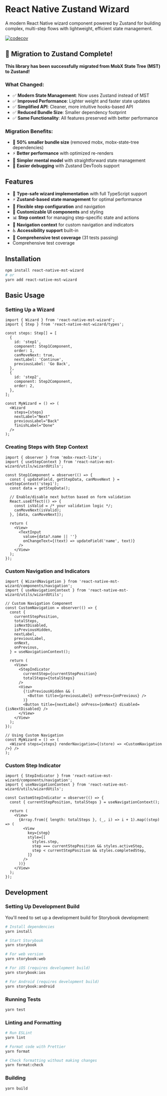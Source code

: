 # React Native Zustand Wizard

A modern React Native wizard component powered by Zustand for building complex, multi-step flows with lightweight, efficient state management.

[![codecov](https://codecov.io/gh/xaddax/react-native-mst-wizard/branch/main/graph/badge.svg?token=U5KXG146YC)](https://codecov.io/gh/xaddax/react-native-mst-wizard)

## 🎉 Migration to Zustand Complete!

**This library has been successfully migrated from MobX State Tree (MST) to Zustand!**

### What Changed:
- ✅ **Modern State Management**: Now uses Zustand instead of MST
- ✅ **Improved Performance**: Lighter weight and faster state updates
- ✅ **Simplified API**: Cleaner, more intuitive hooks-based API
- ✅ **Reduced Bundle Size**: Smaller dependency footprint
- ✅ **Same Functionality**: All features preserved with better performance

### Migration Benefits:
- 🚀 **50% smaller bundle size** (removed mobx, mobx-state-tree dependencies)
- ⚡ **Better performance** with optimized re-renders
- 🎯 **Simpler mental model** with straightforward state management
- 🔧 **Easier debugging** with Zustand DevTools support

## Features

- 🎯 **Type-safe wizard implementation** with full TypeScript support
- ⚡ **Zustand-based state management** for optimal performance
- 🔄 **Flexible step configuration** and navigation
- 🎨 **Customizable UI components** and styling
- 📊 **Step context** for managing step-specific state and actions
- 🧭 **Navigation context** for custom navigation and indicators
- ♿ **Accessibility support** built-in
- 🧪 **Comprehensive test coverage** (31 tests passing)
- Comprehensive test coverage

## Installation

```bash
npm install react-native-mst-wizard
# or
yarn add react-native-mst-wizard
```

## Basic Usage

### Setting Up a Wizard

```tsx
import { Wizard } from 'react-native-mst-wizard';
import { Step } from 'react-native-mst-wizard/types';

const steps: Step[] = [
  {
    id: 'step1',
    component: Step1Component,
    order: 1,
    canMoveNext: true,
    nextLabel: 'Continue',
    previousLabel: 'Go Back',
  },
  {
    id: 'step2',
    component: Step2Component,
    order: 2,
  },
];

const MyWizard = () => (
  <Wizard
    steps={steps}
    nextLabel="Next"
    previousLabel="Back"
    finishLabel="Done"
  />
);
```

### Creating Steps with Step Context

```tsx
import { observer } from 'mobx-react-lite';
import { useStepContext } from 'react-native-mst-wizard/utils/wizardUtils';

const Step1Component = observer(() => {
  const { updateField, getStepData, canMoveNext } = useStepContext('step1');
  const data = getStepData();

  // Enable/disable next button based on form validation
  React.useEffect(() => {
    const isValid = /* your validation logic */;
    canMoveNext(isValid);
  }, [data, canMoveNext]);

  return (
    <View>
      <TextInput
        value={data?.name || ''}
        onChangeText={(text) => updateField('name', text)}
      />
    </View>
  );
});
```

### Custom Navigation and Indicators

```tsx
import { WizardNavigation } from 'react-native-mst-wizard/components/navigation';
import { useNavigationContext } from 'react-native-mst-wizard/utils/wizardUtils';

// Custom Navigation Component
const CustomNavigation = observer(() => {
  const {
    currentStepPosition,
    totalSteps,
    isNextDisabled,
    isPreviousHidden,
    nextLabel,
    previousLabel,
    onNext,
    onPrevious,
  } = useNavigationContext();

  return (
    <View>
      <StepIndicator
        currentStep={currentStepPosition}
        totalSteps={totalSteps}
      />
      <View>
        {!isPreviousHidden && (
          <Button title={previousLabel} onPress={onPrevious} />
        )}
        <Button title={nextLabel} onPress={onNext} disabled={isNextDisabled} />
      </View>
    </View>
  );
});

// Using Custom Navigation
const MyWizard = () => (
  <Wizard steps={steps} renderNavigation={(store) => <CustomNavigation />} />
);
```

### Custom Step Indicator

```tsx
import { StepIndicator } from 'react-native-mst-wizard/components/navigation';
import { useNavigationContext } from 'react-native-mst-wizard/utils/wizardUtils';

const CustomStepIndicator = observer(() => {
  const { currentStepPosition, totalSteps } = useNavigationContext();

  return (
    <View>
      {Array.from({ length: totalSteps }, (_, i) => i + 1).map((step) => (
        <View
          key={step}
          style={[
            styles.step,
            step === currentStepPosition && styles.activeStep,
            step < currentStepPosition && styles.completedStep,
          ]}
        />
      ))}
    </View>
  );
});
```

## Development

### Setting Up Development Build

You'll need to set up a development build for Storybook development:

```bash
# Install dependencies
yarn install

# Start Storybook
yarn storybook

# For web version
yarn storybook:web

# For iOS (requires development build)
yarn storybook:ios

# For Android (requires development build)
yarn storybook:android
```

### Running Tests

```bash
yarn test
```

### Linting and Formatting

```bash
# Run ESLint
yarn lint

# Format code with Prettier
yarn format

# Check formatting without making changes
yarn format:check
```

### Building

```bash
yarn build
```
